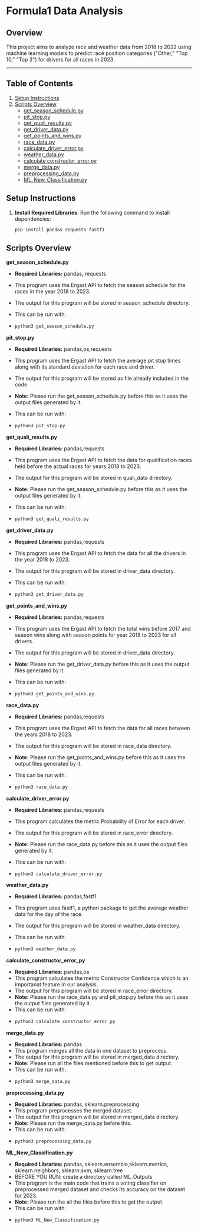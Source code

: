 # Formula1 Data Analysis
## Overview
This project aims to analyze race and weather data from 2018 to 2022 using machine learning models to predict race position categories ("Other," "Top 10," "Top 3") for drivers for all races in 2023.

---

## Table of Contents
1. [Setup Instructions](#setup-instructions)
2. [Scripts Overview](#scripts-overview)
   - [get_season_schedule.py](#get_season_schedulepy)
   - [pit_stop.py](#pit_stoppy)
   - [get_quali_results.py](#get_quali_resultspy)
   - [get_driver_data.py](#get_driver_datapy)
   - [get_points_and_wins.py](#get_points_and_winspy)
   - [race_data.py](#race_datapy)
   - [calculate_driver_error.py](#calculate_driver_errorpy)
   - [weather_data.py](#weather_datapy)
   - [calculate constructor_error.py](#calculate_constructor_errorpy)
   - [merge_data.py](#merge_datapy)
   - [preprocessing_data.py](#preprocessing_datapy)
   - [ML_New_Classification.py](#ML_New_Classification.py)

## Setup Instructions
1. **Install Required Libraries**:
   Run the following command to install dependencies:
   ```bash
   pip install pandas requests fastf1

## Scripts Overview

**get_season_schedule.py**

- **Required Libraries:** pandas, requests  

- This program uses the Ergast API to fetch the season schedule for the races in the year 2018 to 2023.

- The output for this program will be stored in season_schedule directory.

- This can be run with:
- ``` bash
  python3 get_season_schedule.py
  ```
**pit_stop.py**

- **Required Libraries:** pandas,os,requests

- This program uses the Ergast API to fetch the average pit stop times along with its standard deviation for each race and driver.

- The output for this program will be stored as file already included in the code.

- **Note:** Please run the get_season_schedule.py before this as it uses the output files generated by it.

- This can be run with:
- ``` bash
  python3 pit_stop.py
  ```

**get_quali_results.py**

- **Required Libraries:** pandas,requests

- This program uses the Ergast API to fetch the data for qualification races held before the actual races for years 2018 to 2023.

- The output for this program will be stored in quali_data directory.

- **Note:** Please run the get_season_schedule.py before this as it uses the output files generated by it.

- This can be run with:
- ``` bash
  python3 get_quali_results.py
  ```

**get_driver_data.py**

- **Required Libraries:** pandas,requests

- This program uses the Ergast API to fetch the data for all the drivers in the year 2018 to 2023.

- The output for this program will be stored in driver_data directory.

- This can be run with:
- ``` bash
  python3 get_driver_data.py
    ```
**get_points_and_wins.py**
- **Required Libraries:** pandas,requests

- This program uses the Ergast API to fetch the total wins before 2017 and season wins along with season points for year 2018 to 2023 for all drivers.

- The output for this program will be stored in driver_data directory.

- **Note:** Please run the get_driver_data.py before this as it uses the output files generated by it.

- This can be run with:
- ``` bash
  python3 get_points_and_wins.py
    ```
**race_data.py**
- **Required Libraries:** pandas,requests

- This program uses the Ergast API to fetch the data for all races between the years 2018 to 2023.

- The output for this program will be stored in race_data directory.

- **Note:** Please run the get_points_and_wins.py before this as it uses the output files generated by it.

- This can be run with:
- ``` bash
  python3 race_data.py
    ```
**calculate_driver_error.py**

- **Required Libraries:** pandas,requests

- This program calculates the metric Probability of Error for each driver.

- The output for this program will be stored in race_error directory.

- **Note:** Please run the race_data.py before this as it uses the output files generated by it.

- This can be run with:
- ``` bash
  python3 calculate_driver_error.py
    ```
**weather_data.py**

- **Required Libraries:** pandas,fastf1

- This program uses fastf1, a python package to get the average weather data for the day of the race.

- The output for this program will be stored in weather_data directory.

- This can be run with:
- ``` bash
  python3 weather_data.py
    ```

**calculate_constructor_error_py**

- **Required Libraries:** pandas,os
- This program calculates the metric Constructor Confidence which is an importanat feature in our analysis.
- The output for this program will be stored in race_error directory.
- **Note:** Please run the race_data.py and pit_stop.py before this as it uses the output files generated by it.
- This can be run with:
- ``` bash
  python3 calculate_constructor_error_py
    ```

**merge_data.py**
- **Required Libraries:** pandas
- This program merges all the data in one dataset to preprocess.
- The output for this program will be stored in merged_data directory.
- **Note:** Please run all the files mentioned before this to get output.
- This can be run with:
- ``` bash
  python3 merge_data.py
    ```
**preprocessing_data.py**

- **Required Libraries:** pandas, sklearn.preprocessing
- This program preprocesses the merged dataset.
- The output for this program will be stored in merged_data directory.
- **Note:** Please run the merge_data.py before this.
- This can be run with:
- ``` bash
  python3 preprocessing_data.py
    ```

**ML_New_Classification.py**

- **Required Libraries:** pandas, sklearn.ensemble,sklearn.metrics, sklearn.neighbors, sklearn.svm, sklearn.tree
- BEFORE YOU RUN: create a directory called ML_Outputs
- This program is the main code that trains a voting classifier on preprocessed merged dataset and checks its accuracy on the dataset for 2023.
- **Note:** Please run the all the files before this to get the output.
- This can be run with:
- ``` bash
  python3 ML_New_Classification.py
    ```






